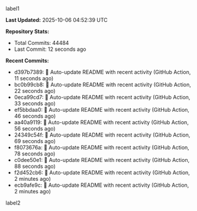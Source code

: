 
label1 
<!-- ACTIVITY_START -->
**Last Updated:** 2025-10-06 04:52:39 UTC

**Repository Stats:**
- Total Commits: 44484
- Last Commit: 12 seconds ago

**Recent Commits:**
- d397b7389: 🤖 Auto-update README with recent activity (GitHub Action, 11 seconds ago)
- bc0b99cb8: 🤖 Auto-update README with recent activity (GitHub Action, 22 seconds ago)
- 0eca99cd7: 🤖 Auto-update README with recent activity (GitHub Action, 33 seconds ago)
- ef5bbdaa0: 🤖 Auto-update README with recent activity (GitHub Action, 46 seconds ago)
- aa40a9119: 🤖 Auto-update README with recent activity (GitHub Action, 56 seconds ago)
- 24349c54f: 🤖 Auto-update README with recent activity (GitHub Action, 69 seconds ago)
- f8073676a: 🤖 Auto-update README with recent activity (GitHub Action, 78 seconds ago)
- c0dee50e1: 🤖 Auto-update README with recent activity (GitHub Action, 88 seconds ago)
- f2d452cb6: 🤖 Auto-update README with recent activity (GitHub Action, 2 minutes ago)
- ecb9afe9c: 🤖 Auto-update README with recent activity (GitHub Action, 2 minutes ago)
<!-- ACTIVITY_END -->

label2
